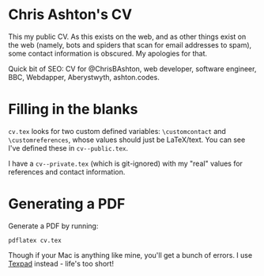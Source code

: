Chris Ashton's CV
=======

This my public CV. As this exists on the web, and as other things exist on the web (namely, bots and spiders that scan for email addresses to spam), some contact information is obscured. My apologies for that.

Quick bit of SEO: CV for @ChrisBAshton, web developer, software engineer, BBC, Webdapper, Aberystwyth, ashton.codes.

# Filling in the blanks

`cv.tex` looks for two custom defined variables: `\customcontact` and `\customreferences`, whose values should just be LaTeX/text. You can see I've defined these in `cv--public.tex`.

I have a `cv--private.tex` (which is git-ignored) with my "real" values for references and contact information.

# Generating a PDF

Generate a PDF by running:

```
pdflatex cv.tex
```

Though if your Mac is anything like mine, you'll get a bunch of errors. I use [Texpad](https://www.texpadapp.com/osx) instead - life's too short!